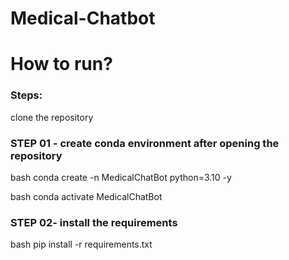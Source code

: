 # Medical-Chatbot

# How to run?
### Steps:

clone the repository

### STEP 01 - create conda environment after opening the repository

bash
conda create -n MedicalChatBot python=3.10 -y

bash
conda activate MedicalChatBot

### STEP 02- install the requirements
 bash
 pip install -r requirements.txt